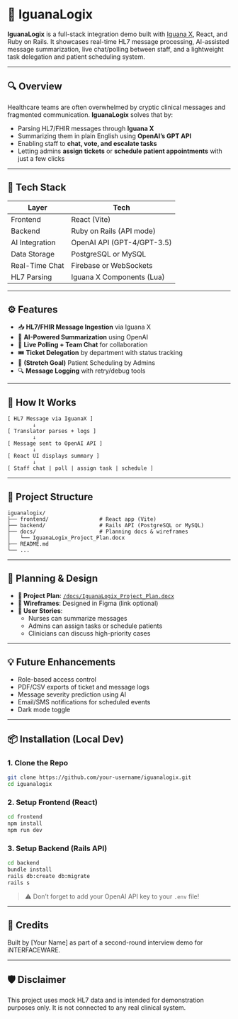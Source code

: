# 🦎 IguanaLogix

**IguanaLogix** is a full-stack integration demo built with [Iguana X](https://www.interfaceware.com/products/iguana-x), React, and Ruby on Rails. It showcases real-time HL7 message processing, AI-assisted message summarization, live chat/polling between staff, and a lightweight task delegation and patient scheduling system.

---

## 🔍 Overview

Healthcare teams are often overwhelmed by cryptic clinical messages and fragmented communication. **IguanaLogix** solves that by:

- Parsing HL7/FHIR messages through **Iguana X**
- Summarizing them in plain English using **OpenAI’s GPT API**
- Enabling staff to **chat, vote, and escalate tasks**
- Letting admins **assign tickets** or **schedule patient appointments** with just a few clicks

---

## 🚀 Tech Stack

| Layer          | Tech                      |
|----------------|---------------------------|
| Frontend       | React (Vite)              |
| Backend        | Ruby on Rails (API mode)  |
| AI Integration | OpenAI API (GPT-4/GPT-3.5) |
| Data Storage   | PostgreSQL or MySQL       |
| Real-Time Chat | Firebase or WebSockets    |
| HL7 Parsing    | Iguana X Components (Lua) |

---

## ⚙️ Features

- 📥 **HL7/FHIR Message Ingestion** via Iguana X
- 🧠 **AI-Powered Summarization** using OpenAI
- 💬 **Live Polling + Team Chat** for collaboration
- 🎟️ **Ticket Delegation** by department with status tracking
- 📅 **(Stretch Goal)** Patient Scheduling by Admins
- 🔍 **Message Logging** with retry/debug tools

---

## 🧪 How It Works

```
[ HL7 Message via IguanaX ]
        ↓
[ Translator parses + logs ]
        ↓
[ Message sent to OpenAI API ]
        ↓
[ React UI displays summary ]
        ↓
[ Staff chat | poll | assign task | schedule ]
```

---

## 🧰 Project Structure

```
iguanalogix/
├── frontend/                # React app (Vite)
├── backend/                 # Rails API (PostgreSQL or MySQL)
├── docs/                    # Planning docs & wireframes
│   └── IguanaLogix_Project_Plan.docx
├── README.md
└── ...
```

---

## 📄 Planning & Design

- **📝 Project Plan**: [`/docs/IguanaLogix_Project_Plan.docx`](./docs/IguanaLogix_Project_Plan.docx)
- **🎨 Wireframes**: Designed in Figma (link optional)
- **🧠 User Stories**:
  - Nurses can summarize messages
  - Admins can assign tasks or schedule patients
  - Clinicians can discuss high-priority cases

---

## 💡 Future Enhancements

- Role-based access control
- PDF/CSV exports of ticket and message logs
- Message severity prediction using AI
- Email/SMS notifications for scheduled events
- Dark mode toggle

---

## 📦 Installation (Local Dev)

### 1. Clone the Repo

```bash
git clone https://github.com/your-username/iguanalogix.git
cd iguanalogix
```

### 2. Setup Frontend (React)

```bash
cd frontend
npm install
npm run dev
```

### 3. Setup Backend (Rails API)

```bash
cd backend
bundle install
rails db:create db:migrate
rails s
```

> ⚠️ Don’t forget to add your OpenAI API key to your `.env` file!

---

## 🤝 Credits

Built by [Your Name] as part of a second-round interview demo for iNTERFACEWARE.

---

## 🛡 Disclaimer

This project uses mock HL7 data and is intended for demonstration purposes only. It is not connected to any real clinical system.
